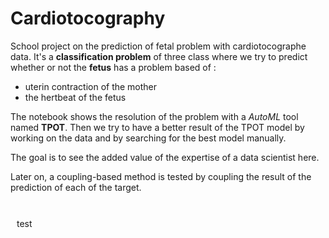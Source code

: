 # Cardiotocography

School project on the prediction of fetal problem with cardiotocographe data. 
It's a **classification problem** of three class where we try to predict whether or not the **fetus** has a problem based of :

+ uterin contraction of the mother 
+ the hertbeat of the fetus

The notebook shows the resolution of the problem with a *AutoML* tool named **TPOT**. Then we try to have a better result of the TPOT model by working on the data and by searching for the best model manually.

The goal is to see the added value of the expertise of a data scientist here.

Later on, a coupling-based method is tested by coupling the result of the prediction of each of the target.

<br>
<div style="backround-color:#FBFBEF;border:lpx solid black;padding:10px;">
test
</div>

